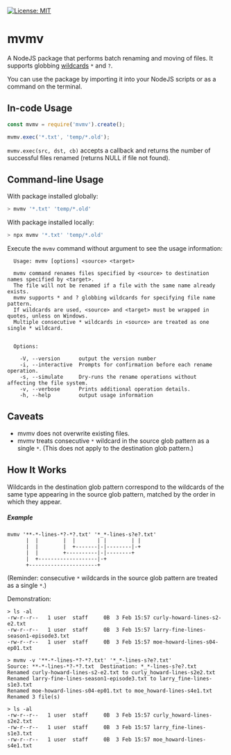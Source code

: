  [![License: MIT](https://img.shields.io/badge/License-MIT-yellow.svg)](https://opensource.org/licenses/MIT)
 
# mvmv
A NodeJS package that performs batch renaming and moving of files. It supports globbing [wildcards](http://tldp.org/LDP/GNU-Linux-Tools-Summary/html/x11655.htm) `*` and `?`.

You can use the package by importing it into your NodeJS scripts or as a command on the terminal.

## In-code Usage
```javascript
const mvmv = require('mvmv').create();

mvmv.exec('*.txt', 'temp/*.old');
```

`mvmv.exec(src, dst, cb)` accepts a callback and returns the number of successful files renamed (returns NULL if file not found).

## Command-line Usage
With package installed globally:
```bash
> mvmv '*.txt' 'temp/*.old'
````

With package installed locally:
```bash
> npx mvmv '*.txt' 'temp/*.old'
```

Execute the `mvmv` command without argument to see the usage information:

```
  Usage: mvmv [options] <source> <target>
  
  mvmv command renames files specified by <source> to destination names specified by <target>.
  The file will not be renamed if a file with the same name already exists.
  mvmv supports * and ? globbing wildcards for specifying file name pattern.
  If wildcards are used, <source> and <target> must be wrapped in quotes, unless on Windows.
  Multiple consecutive * wildcards in <source> are treated as one single * wildcard.
 
 
  Options:
 
    -V, --version      output the version number
    -i, --interactive  Prompts for confirmation before each rename operation.
    -s, --simulate     Dry-runs the rename operations without affecting the file system.
    -v, --verbose      Prints additional operation details.
    -h, --help         output usage information
```

## Caveats
- mvmv does not overwrite existing files.
- mvmv treats consecutive `*` wildcard in the source glob pattern as a single `*`. (This does not apply to the destination glob pattern.)


## How It Works
Wildcards in the destination glob pattern correspond to the wildcards of the same type appearing in the source glob pattern, matched by the order in which they appear.

##### Example
```
mvmv '**-*-lines-*?-*?.txt' '*_*-lines-s?e?.txt'
      |  |        |  |       | |        | |
      |  |        |  +-------|-|--------|-+
      |  |        +----------|-|--------+
      |  +-------------------|-+
      +----------------------+
```
(Reminder: consecutive `*` wildcards in the source glob pattern are treated as a single `*`.)

Demonstration:
```
> ls -al
-rw-r--r--   1 user  staff     0B  3 Feb 15:57 curly-howard-lines-s2-e2.txt
-rw-r--r--   1 user  staff     0B  3 Feb 15:57 larry-fine-lines-season1-episode3.txt
-rw-r--r--   1 user  staff     0B  3 Feb 15:57 moe-howard-lines-s04-ep01.txt

> mvmv -v '**-*-lines-*?-*?.txt' '*_*-lines-s?e?.txt'
Source: **-*-lines-*?-*?.txt  Destination: *_*-lines-s?e?.txt
Renamed curly-howard-lines-s2-e2.txt to curly_howard-lines-s2e2.txt
Renamed larry-fine-lines-season1-episode3.txt to larry_fine-lines-s1e3.txt
Renamed moe-howard-lines-s04-ep01.txt to moe_howard-lines-s4e1.txt
Renamed 3 file(s)

> ls -al
-rw-r--r--   1 user  staff     0B  3 Feb 15:57 curly_howard-lines-s2e2.txt
-rw-r--r--   1 user  staff     0B  3 Feb 15:57 larry_fine-lines-s1e3.txt
-rw-r--r--   1 user  staff     0B  3 Feb 15:57 moe_howard-lines-s4e1.txt

```
